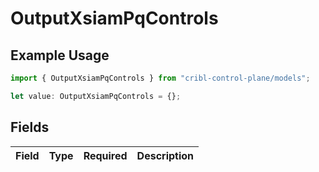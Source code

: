 # OutputXsiamPqControls

## Example Usage

```typescript
import { OutputXsiamPqControls } from "cribl-control-plane/models";

let value: OutputXsiamPqControls = {};
```

## Fields

| Field       | Type        | Required    | Description |
| ----------- | ----------- | ----------- | ----------- |